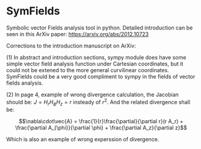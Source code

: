 # SymFields
Symbolic vector Fields analysis tool in python.
Detailed introduction can be seen in this ArXiv paper: https://arxiv.org/abs/2012.10723 

Corrections to the introduction manuscript on ArXiv:

(1) In abstract and introduction sections, sympy module does have some simple vector field analysis function under Cartesian coordinates, but it could not be extened to the more general curvilinear coordinates. SymFields could be a very good compliment to sympy in the fields of vector fields analysis.

(2) In page 4, example of wrong divergence calculation, the Jacobian should be: $J = H_r H_{\phi} H_z = r$ insteady of $r^2$. And the related divergence shall be:

$$\nabla\cdot\vec{A} = \frac{1}{r}\frac{\partial}{\partial r}(r A_r) + \frac{\partial A_{\phi}}{\partial \phi} + \frac{\partial A_z}{\partial z}$$

Which is also an example of wrong experssion of divergence.  
